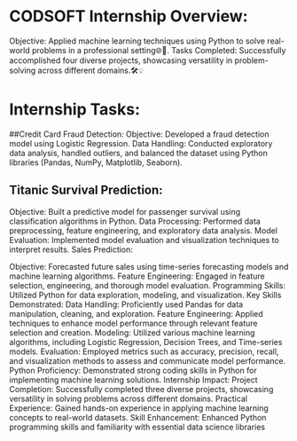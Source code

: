 # CODSOFT Internship Overview:
Objective: Applied machine learning techniques using Python to solve real-world problems in a professional setting🌐🤖.
Tasks Completed: Successfully accomplished four diverse projects, showcasing versatility in problem-solving across different domains.🛠️💡

# Internship Tasks:

##Credit Card Fraud Detection:
Objective: Developed a fraud detection model using Logistic Regression.
Data Handling: Conducted exploratory data analysis, handled outliers, and balanced the dataset using Python libraries (Pandas, NumPy, Matplotlib, Seaborn).

## Titanic Survival Prediction:
Objective: Built a predictive model for passenger survival using classification algorithms in Python.
Data Processing: Performed data preprocessing, feature engineering, and exploratory data analysis.
Model Evaluation: Implemented model evaluation and visualization techniques to interpret results.
Sales Prediction:

Objective: Forecasted future sales using time-series forecasting models and machine learning algorithms.
Feature Engineering: Engaged in feature selection, engineering, and thorough model evaluation.
Programming Skills: Utilized Python for data exploration, modeling, and visualization.
Key Skills Demonstrated:
Data Handling: Proficiently used Pandas for data manipulation, cleaning, and exploration.
Feature Engineering: Applied techniques to enhance model performance through relevant feature selection and creation.
Modeling: Utilized various machine learning algorithms, including Logistic Regression, Decision Trees, and Time-series models.
Evaluation: Employed metrics such as accuracy, precision, recall, and visualization methods to assess and communicate model performance.
Python Proficiency: Demonstrated strong coding skills in Python for implementing machine learning solutions.
Internship Impact:
Project Completion: Successfully completed three diverse projects, showcasing versatility in solving problems across different domains.
Practical Experience: Gained hands-on experience in applying machine learning concepts to real-world datasets.
Skill Enhancement: Enhanced Python programming skills and familiarity with essential data science libraries
